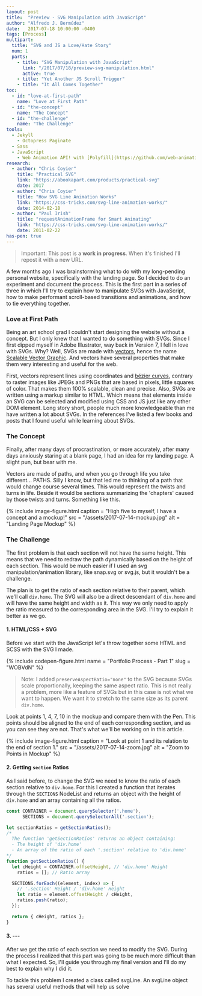```yaml
---
layout: post
title:  "Preview - SVG Manipulation with JavaScript"
author: "Alfredo J. Bermúdez"
date:   2017-07-18 10:00:00 -0400
tags: [Process]
multipart:
  title: "SVG and JS a Love/Hate Story"
  num: 1
  parts:
    - title: "SVG Manipulation with JavaScript"
      link: "/2017/07/18/preview-svg-manipulation.html"
      active: true
    - title: "Yet Another JS Scroll Trigger"
    - title: "It All Comes Together"
toc:
  - id: "love-at-first-path"
    name: "Love at First Path"
  - id: "the-concept"
    name: "The Concept"  
  - id: "the-challenge"
    name: "The Challenge"
tools:
  - Jekyll
    - Octopress Paginate
  - Sass
  - JavaScript
    - Web Animation API! with [Polyfill](https://github.com/web-animations/web-animations-js)
research:
  - author: "Chris Coyier"
    title: "Practical SVG"
    link: "https://abookapart.com/products/practical-svg"
    date: 2017
  - author: "Chris Coyier"
    title: "How SVG Line Animation Works"
    link: "https://css-tricks.com/svg-line-animation-works/"
    date: 2014-02-18
  - author: "Paul Irish"
    title: "requestAnimationFrame for Smart Animating"
    link: "https://css-tricks.com/svg-line-animation-works/"
    date: 2011-02-22
has-pen: true
---
```

> Important: This post is a __work in progress__. When it's finished I'll repost it with a new URL.

A few months ago I was brainstorming what to do with my long-pending personal website, specifically with the landing page. So I decided to do an experiment and document the process. This is the first part in a series of three in which I'll try to explain how to manipulate SVGs with JavaScript, how to make performant scroll-based transitions and animations, and how to tie everything together.
<!--more-->

### Love at First Path

Being an art school grad I couldn't start designing the website without a concept. But I only knew that I wanted to do something with SVGs. Since I first dipped myself in Adobe Illustrator, way back in Version 7, I fell in love with SVGs. Why? Well, SVGs are made with [vectors][wiki-vectors], hence the name [Scalable Vector Graphic][wiki-svg]. And vectors have several properties that make them very interesting and useful for the web. 

First, vectors represent lines using coordinates and [bézier curves][wiki-bezier], contrary to raster images like JPEGs and PNGs that are based in pixels, little squares of color. That makes them 100% scalable, clean and precise. Also, SVGs are written using a markup similar to HTML. Which means that elements inside an SVG can be selected and modified using CSS and JS just like any other DOM element. Long story short, people much more knowledgeable than me have written a lot about SVGs. In the references I've listed a few books and posts that I found useful while learning about SVGs. 

### The Concept

Finally, after many days of procrastination, or more accurately, after many days anxiously staring at a blank page, I had an idea for my landing page. A slight pun, but bear with me.

Vectors are made of paths, and when you go through life you take different... PATHS. Silly I know, but that led me to thinking of a path that would change course several times. This would represent the twists and turns in life. Beside it would be sections summarizing the 'chapters' caused by those twists and turns. Something like this.

{% include image-figure.html
    caption = "High five to myself, I have a concept and a mockup!"
    src = "/assets/2017-07-14-mockup.jpg"
    alt = "Landing Page Mockup" %}

### The Challenge

The first problem is that each section will not have the same height. This means that we need to redraw the path dynamically based on the height of each section. This would be much easier if I used an svg manipulation/animation library, like snap.svg or svg.js, but it wouldn't be a challenge. 

The plan is to get the ratio of each section relative to their parent, which we'll call `div.home`. The SVG will also be a direct descendant of `div.home` and will have the same height and width as it. This way we only need to apply the ratio measured to the corresponding area in the SVG. I'll try to explain it better as we go.

#### 1. HTML/CSS + SVG

Before we start with the JavaScript let's throw together some HTML and SCSS with the SVG I made.

{% include codepen-figure.html
    name = "Portfolio Process - Part 1"
    slug = "WOBVdN" %}

> Note: I added `preserveAspectRatio="none"` to the SVG because SVGs scale proportionally, keeping the same aspect ratio. This is not really a problem, more like a feature of SVGs but in this case is not what we want to happen. We want it to stretch to the same size as its parent `div.home`.

Look at points 1, 4, 7, 10 in the mockup and compare them with the Pen. This points should be aligned to the end of each corresponding section, and as you can see they are not. That's what we'll be working on in this article.

{% include image-figure.html
    caption = "Look at point 1 and its relation to the end of section 1."
    src = "/assets/2017-07-14-zoom.jpg"
    alt = "Zoom to Points in Mockup" %}

#### 2. Getting `section` Ratios

As I said before, to change the SVG we need to know the ratio of each section relative to `div.home`. For this I created a function that iterates through the `SECTIONS` NodeList and returns an object with the height of `div.home` and an array containing all the ratios.

``` js
const CONTAINER = document.querySelector('.home'),
      SECTIONS = document.querySelectorAll('.section');

let sectionRatios = getSectionRatios();
/*
  The function 'getSectionRatios' returns an object containing:
  - The height of 'div.home'
  - An array of the ratio of each '.section' relative to 'div.home'
*/
function getSectionRatios() {
  let cHeight = CONTAINER.offsetHeight, // 'div.home' Height
    ratios = []; // Ratio array

  SECTIONS.forEach((element, index) => {
    // '.section' Height / 'div.home' Height
    let ratio = element.offsetHeight / cHeight, 
    ratios.push(ratio);
  });

  return { cHeight, ratios };
}
```
#### 3. ---

After we get the ratio of each section we need to modify the SVG. During the process I realized that this part was going to be much more difficult than what I expected. So, I'll guide you through my final version and I'll do my best to explain why I did it.

To tackle this problem I created a class called svgLine. An svgLine object has several useful methods that will help us solve  

[how-svg-line]: https://css-tricks.com/svg-line-animation-works/
[wiki-vectors]: https://en.wikipedia.org/wiki/Vector_graphics
[wiki-svg]: https://en.wikipedia.org/wiki/Scalable_Vector_Graphics
[wiki-bezier]: https://en.wikipedia.org/wiki/B%C3%A9zier_curve
[practical-svg]: https://abookapart.com/products/practical-svg
